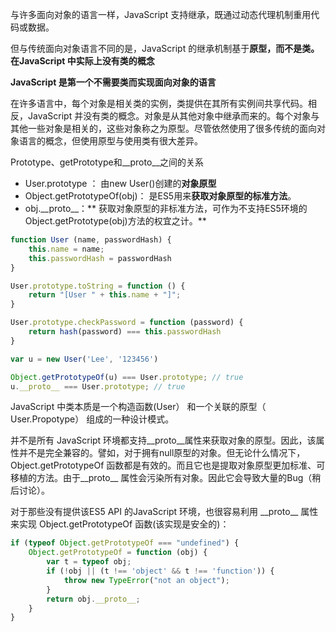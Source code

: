 与许多面向对象的语言一样，JavaScript 支持继承，既通过动态代理机制重用代码或数据。

但与传统面向对象语言不同的是，JavaScript 的继承机制基于**原型，而不是类。在JavaScript 中实际上没有类的概念**

**JavaScript 是第一个不需要类而实现面向对象的语言**

在许多语言中，每个对象是相关类的实例，类提供在其所有实例间共享代码。相反，JavaScript 并没有类的概念。对象是从其他对象中继承而来的。每个对象与其他一些对象是相关的，这些对象称之为原型。尽管依然使用了很多传统的面向对象语言的概念，但使用原型与使用类有很大差异。

Prototype、getPrototype和\_\_proto\_\_之间的关系

* User.prototype ： 由new User\(\)创建的**对象原型**
* Object.getPrototypeOf\(obj\)： 是ES5用来**获取对象原型的标准方法**。
* obj.\_\_proto\_\_：** 获取对象原型的非标准方法，可作为不支持ES5环境的Object.getPrototype\(obj\)方法的权宜之计。**

```js
function User (name, passwordHash) {
    this.name = name;
    this.passwordHash = passwordHash
}

User.prototype.toString = function () {
    return "[User " + this.name + "]";
}

User.prototype.checkPassword = function (password) {
    return hash(password) === this.passwordHash
}

var u = new User('Lee', '123456')

Object.getPrototypeOf(u) === User.prototype; // true
u.__proto__ === User.prototype; // true
```

JavaScript 中类本质是一个构造函数\(User） 和一个关联的原型（ User.Propotype） 组成的一种设计模式。



并不是所有 JavaScript 环境都支持\_\_proto\_\_属性来获取对象的原型。因此，该属性并不是完全兼容的。譬如，对于拥有null原型的对象。但无论什么情况下，Object.getPrototypeOf 函数都是有效的。而且它也是提取对象原型更加标准、可移植的方法。由于\_\_proto\_\_ 属性会污染所有对象。因此它会导致大量的Bug（稍后讨论）。

对于那些没有提供该ES5 API 的JavaScript 环境，也很容易利用 \_\_proto\_\_ 属性来实现 Object.getPrototypeOf 函数\(该实现是安全的\)：

```js
if (typeof Object.getPrototypeOf === "undefined") {
    Object.getPrototypeOf = function (obj) {
        var t = typeof obj;
        if (!obj || (t !== 'object' && t !== 'function')) {
            throw new TypeError("not an object");
        }
        return obj.__proto__;
    }
}
```



